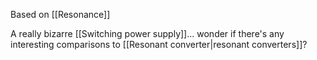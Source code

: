 Based on [[Resonance]]

A really bizarre [[Switching power supply]]... wonder if there's any interesting comparisons to [[Resonant converter|resonant converters]]?